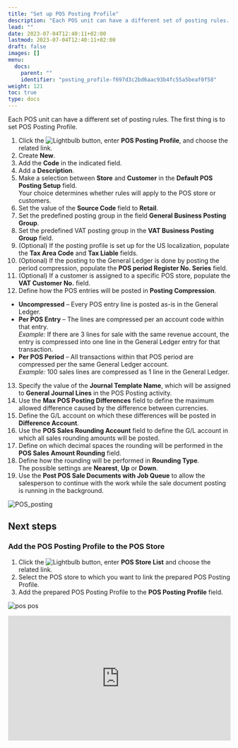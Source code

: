```yaml
---
title: "Set up POS Posting Profile"
description: "Each POS unit can have a different set of posting rules. The first thing is to set POS Posting Profile."
lead: ""
date: 2023-07-04T12:40:11+02:00
lastmod: 2023-07-04T12:40:11+02:00
draft: false
images: []
menu:
  docs:
    parent: ""
    identifier: "posting_profile-f697d3c2bd6aac93b4fc55a5beaf0f58"
weight: 121
toc: true
type: docs
---
```


Each POS unit can have a different set of posting rules. The first thing is to set POS Posting Profile.

1. Click the ![Lightbulb](Lightbulb_icon.PNG) button, enter **POS Posting Profile**, and choose the related link.
2. Create **New**.
3. Add the **Code** in the indicated field.
4. Add a **Description**.
5. Make a selection between **Store** and **Customer** in the **Default POS Posting Setup** field.   
   Your choice determines whether rules will apply to the POS store or customers.
6. Set the value of the **Source Code** field to **Retail**.
7. Set the predefined posting group in the field **General Business Posting Group**. 
8. Set the predefined VAT posting group in the **VAT Business Posting Group** field.
9. (Optional) If the posting profile is set up for the US localization, populate the **Tax Area Code** and **Tax Liable** fields.
10. (Optional) If the posting to the General Ledger is done by posting the period compression, populate the **POS period Register No. Series** field.
11. (Optional) If a customer is assigned to a specific POS store, populate the **VAT Customer No.** field.
12. Define how the POS entries will be posted in **Posting Compression**.     

   - **Uncompressed** – Every POS entry line is posted as-is in the General Ledger. 
   - **Per POS Entry** – The lines are compressed per an account code within that entry.        
      *Example:* If there are 3 lines for sale with the same revenue account, the entry is compressed into one line in the General Ledger entry for that transaction. 
   - **Per POS Period** – All transactions within that POS period are compressed per the same General Ledger account.       
      *Example:* 100 sales lines are compressed as 1 line in the General Ledger.      
      

13. Specify the value of the **Journal Template Name**, which will be assigned to **General Journal Lines** in the POS Posting activity.
14. Use the **Max POS Posting Differences** field to define the maximum allowed difference caused by the difference between currencies.
15. Define the G/L account on which these differences will be posted in **Difference Account**.
16. Use the **POS Sales Rounding Account** field to define the G/L account in which all sales rounding amounts will be posted.
17. Define on which decimal spaces the rounding will be performed in the **POS Sales Amount Rounding** field.
18. Define how the rounding will be performed in **Rounding Type**.    
    The possible settings are **Nearest**, **Up** or **Down**.
19. Use the **Post POS Sale Documents with Job Queue** to allow the salesperson to continue with the work while the sale document posting is running in the background.

![POS_posting](POSPostingProfileCard.png)

## Next steps

### Add the POS Posting Profile to the POS Store

1. Click the ![Lightbulb](Lightbulb_icon.PNG) button, enter **POS Store List** and choose the related link.
2. Select the POS store to which you want to link the prepared POS Posting Profile.
3. Add the prepared POS Posting Profile to the **POS Posting Profile** field.


![pos pos](POS_POS_1.png)


<div style="position: relative; overflow: hidden; padding-top: 56.25%;"><iframe src="https://share.synthesia.io/embeds/videos/9a8b21c0-ab2a-4ca8-838d-720a38ff766c" loading="lazy" title="Synthesia video player - POS Academy: Configure POS Posting Setup" allow="encrypted-media; fullscreen;" style="position: absolute; width: 100%; height: 100%; top: 0; left: 0; border: none; padding: 0; margin: 0; overflow:hidden;"></iframe></div>